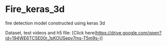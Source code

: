 # Fire_keras_3d
fire detection model constructed using keras 3d

Dataset, test videos and h5 file: [Click here(https://drive.google.com/open?id=194WE6TC5E00r_1sKOUSepv7ms-T5m9s-)]


